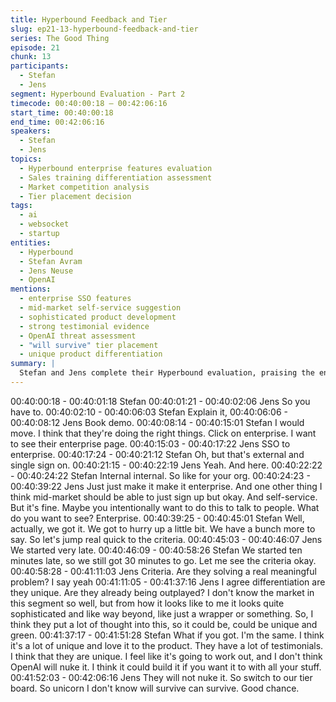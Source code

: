 ```yaml
---
title: Hyperbound Feedback and Tier
slug: ep21-13-hyperbound-feedback-and-tier
series: The Good Thing
episode: 21
chunk: 13
participants:
  - Stefan
  - Jens
segment: Hyperbound Evaluation - Part 2
timecode: 00:40:00:18 – 00:42:06:16
start_time: 00:40:00:18
end_time: 00:42:06:16
speakers:
  - Stefan
  - Jens
topics:
  - Hyperbound enterprise features evaluation
  - Sales training differentiation assessment
  - Market competition analysis
  - Tier placement decision
tags:
  - ai
  - websocket
  - startup
entities:
  - Hyperbound
  - Stefan Avram
  - Jens Neuse
  - OpenAI
mentions:
  - enterprise SSO features
  - mid-market self-service suggestion
  - sophisticated product development
  - strong testimonial evidence
  - OpenAI threat assessment
  - "will survive" tier placement
  - unique product differentiation
summary: |
  Stefan and Jens complete their Hyperbound evaluation, praising the enterprise features and sophisticated product development that goes beyond simple AI wrappers. They note strong testimonials and believe the company solves real problems with unique differentiation. Both agree OpenAI won't threaten this space, placing Hyperbound in the "will survive" tier due to proven traction and potential for expansion beyond sales playbooks.
---
```


00:40:00:18 - 00:40:01:18
Stefan
00:40:01:21 - 00:40:02:06
Jens
So you have to.
00:40:02:10 - 00:40:06:03
Stefan
Explain it,
00:40:06:06 - 00:40:08:12
Jens
Book demo.
00:40:08:14 - 00:40:15:01
Stefan
I would move.
I think that they're doing the right things. Click on enterprise. I want to see their enterprise page.
00:40:15:03 - 00:40:17:22
Jens
SSO to enterprise.
00:40:17:24 - 00:40:21:12
Stefan
Oh, but that's external and single sign on.
00:40:21:15 - 00:40:22:19
Jens
Yeah. And here.
00:40:22:22 - 00:40:24:22
Stefan
Internal internal. So like for your org.
00:40:24:23 - 00:40:39:22
Jens
Just just make it make it enterprise. And one other thing I think mid-market should be able to
just sign up but okay. And self-service. But it's fine. Maybe you intentionally want to do this to
talk to people. What do you want to see? Enterprise.
00:40:39:25 - 00:40:45:01
Stefan
Well, actually, we got it. We got to hurry up a little bit. We have a bunch more to say. So let's
jump real quick to the criteria.
00:40:45:03 - 00:40:46:07
Jens
We started very late.
00:40:46:09 - 00:40:58:26
Stefan
We started ten minutes late, so we still got 30 minutes to go. Let me see the criteria okay.
00:40:58:28 - 00:41:11:03
Jens
Criteria. Are they solving a real meaningful problem? I say yeah
00:41:11:05 - 00:41:37:16
Jens
I agree differentiation are they unique. Are they already being outplayed? I don't know the
market in this segment so well, but from how it looks like to me it looks quite sophisticated and
like way beyond, like just a wrapper or something. So, I think they put a lot of thought into this,
so it could be, could be unique and green.
00:41:37:17 - 00:41:51:28
Stefan
What if you got. I'm the same. I think it's a lot of unique and love it to the product. They have a
lot of testimonials. I think that they are unique. I feel like it's going to work out, and I don't think
OpenAI will nuke it. I think it could build it if you want it to with all your stuff.
00:41:52:03 - 00:42:06:16
Jens
They will not nuke it. So switch to our tier board. So unicorn I don't know will survive can
survive. Good chance.